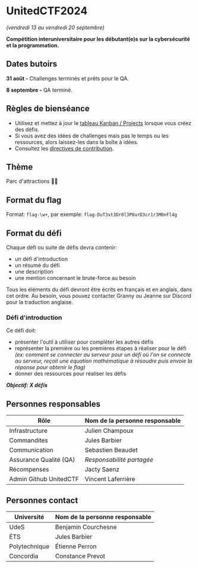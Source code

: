 # UnitedCTF2024
_(vendredi 13 au vendredi 20 septembre)_

**Compétition interuniversitaire pour les débutant(e)s sur la cybersécurité et la programmation.**

## Dates butoirs
**31 août -** Challenges terminés et prêts pour le QA.

**8 septembre -** QA terminé.

## Règles de bienséance
- Utilisez et mettez à jour le [tableau Kanban / Projects](https://github.com/orgs/UnitedCTF/projects/2/views/1) lorsque vous créez des défis.
- Si vous avez des idées de challenges mais pas le temps ou les ressources, alors laissez-les dans la boîte à idées.
- Consultez les [directives de contribution](CONTRIBUTING.md).

## Thème

Parc d'attractions 🎢🎡

## Format du flag
Format: `flag-\w+`, par exemple: `flag-DuT3xt3Dr0l3P0urD3cr1r3M0nFl4g`

## Format du défi
Chaque défi ou suite de défis devra contenir:
- un défi d'introduction
- un résumé du défi
- une description
- une mention concernant le brute-force au besoin

Tous les éléments du défi devront être écrits en français et en anglais, dans cet ordre. Au besoin, vous pouvez contacter Granny ou Jeanne sur Discord pour la traduction anglaise.

### Défi d'introduction
Ce défi doit:
- présenter l'outil à utiliser pour compléter les autres défis
- représenter la première ou les premières étapes à réaliser pour le défi
*(ex: comment se connecter au serveur pour un défi où l'on se connecte au serveur, reçoit une équation mathématique à résoudre puis envoie la réponse pour obtenir le flag)*
- donner des ressources pour réaliser les défis

***Objectif: X défis***

## Personnes responsables
| Rôle | Nom de la personne responsable |
| ------------- | ------------- |
| Infrastructure | Julien Champoux |
| Commandites  | Jules Barbier |
| Communication  | Sebastien Beaudet |
| Assurance Qualité (QA)  | _Responsabilité partagée_ |
| Récompenses | Jacty Saenz |
| Admin Github UnitedCTF | Vincent Laferrière |

## Personnes contact
| Université | Nom de la personne responsable |
| ------------- | ------------- |
| UdeS | Benjamin Courchesne |
| ÉTS | Jules Barbier |
| Polytechnique | Étienne Perron |
| Concordia | Constance Prevot |
